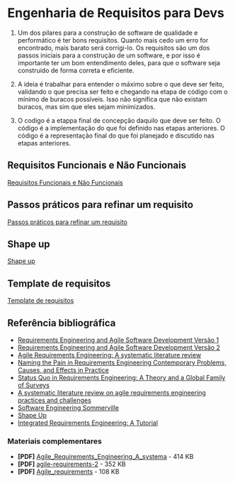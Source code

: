 # Engenharia de Requisitos para Devs

1. Um dos pilares para a construção de software de qualidade e performático é ter bons requisitos. Quanto mais cedo um erro for encontrado, mais barato será corrigi-lo. Os requisitos são um dos passos iniciais para a construção de um software, e por isso é importante ter um bom entendimento deles, para que o software seja construído de forma correta e eficiente.

2. A ideia é trabalhar para entender o máximo sobre o que deve ser feito, validando o que precisa ser feito e chegando na etapa de código com o mínimo de buracos possíveis. Isso não significa que não existam buracos, mas sim que eles sejam minimizados.

3. O codigo é a etappa final de concepção daquilo que deve ser feito. O código é a implementação do que foi definido nas etapas anteriores. O código é a representação final do que foi planejado e discutido nas etapas anteriores.

## Requisitos Funcionais e Não Funcionais

[Requisitos Funcionais e Não Funcionais](./requisito.md)

##  Passos práticos para refinar um requisito


[Passos práticos para refinar um requisito](./refinando_requisito.md)


## Shape up

[Shape up](./shape_up.md)

## Template de requisitos

[Template de requisitos](./template-requisito.md)


## Referência bibliográfica

- [Requirements Engineering and Agile Software Development Versão 1](https://dev-eficiente.memberkit.com.br/rails/active_storage/blobs/redirect/eyJfcmFpbHMiOnsiZGF0YSI6Mzg4ODM1MywicHVyIjoiYmxvYl9pZCJ9fQ==--dfda9930877f3f20579372468a3fd452bbac5eef/Agile_requirements.pdf)
- [Requirements Engineering and Agile Software Development Versão 2](https://dev-eficiente.memberkit.com.br/rails/active_storage/blobs/redirect/eyJfcmFpbHMiOnsiZGF0YSI6Mzg4ODM1MiwicHVyIjoiYmxvYl9pZCJ9fQ==--81d891d750419c0cf78eb22ec3850a910e46bf57/agile-requirements-2.pdf)
- [Agile Requirements Engineering: A systematic literature review](https://dev-eficiente.memberkit.com.br/rails/active_storage/blobs/redirect/eyJfcmFpbHMiOnsiZGF0YSI6Mzg4ODM1MSwicHVyIjoiYmxvYl9pZCJ9fQ==--31e4c1370c3f0adc2204f5508b2d0723a32eada0/Agile_Requirements_Engineering_A_systema.pdf)
- [Naming the Pain in Requirements Engineering Contemporary Problems, Causes, and Effects in Practice](https://elib.uni-stuttgart.de/bitstream/11682/8847/3/EMSE-D-15-00239_postprint.pdf)
- [Status Quo in Requirements Engineering: A Theory and a Global Family of Surveys](https://arxiv.org/abs/1805.07951)
- [A systematic literature review on agile requirements engineering practices and challenges](https://ris.utwente.nl/ws/portalfiles/portal/6414697/1-s2.0-S074756321400569X-main.pdf)
- [Software Engineering Sommerville](https://engineering.futureuniversity.com/BOOKS%20FOR%20IT/Software-Engineering-9th-Edition-by-Ian-Sommerville.pdf)
- [Shape Up](https://basecamp.com/shapeup/0.3-chapter-01)
- [Integrated Requirements Engineering: A Tutorial](https://edisciplinas.usp.br/pluginfile.php/7694686/mod_resource/content/1/Integrated_requirements_engineering_a_tutorial.pdf)

### Materiais complementares

- **[PDF]** [Agile_Requirements_Engineering_A_systema](https://dev-eficiente.memberkit.com.br/195383-engenharia-de-requisitos-para-devs/4103385-referencia-bibliografica/downloads/3888351) - 414 KB
- **[PDF]** [agile-requirements-2](https://dev-eficiente.memberkit.com.br/195383-engenharia-de-requisitos-para-devs/4103385-referencia-bibliografica/downloads/3888352) - 352 KB
- **[PDF]** [Agile_requirements](https://dev-eficiente.memberkit.com.br/195383-engenharia-de-requisitos-para-devs/4103385-referencia-bibliografica/downloads/3888353) - 108 KB


